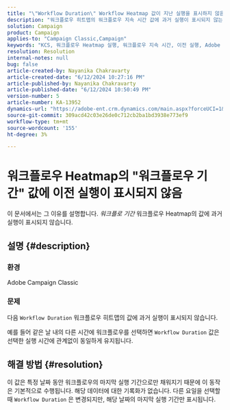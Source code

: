 ```yaml
---
title: "\"Workflow Duration\" Workflow Heatmap 값이 지난 실행을 표시하지 않음"
description: "워크플로우 히트맵의 워크플로우 지속 시간 값에 과거 실행이 표시되지 않는 이유를 알아봅니다."
solution: Campaign
product: Campaign
applies-to: "Campaign Classic,Campaign"
keywords: "KCS, 워크플로우 Heatmap 실행, 워크플로우 지속 시간, 이전 실행, Adobe Campaign"
resolution: Resolution
internal-notes: null
bug: false
article-created-by: Nayanika Chakravarty
article-created-date: "6/12/2024 10:27:16 PM"
article-published-by: Nayanika Chakravarty
article-published-date: "6/12/2024 10:50:49 PM"
version-number: 5
article-number: KA-13952
dynamics-url: "https://adobe-ent.crm.dynamics.com/main.aspx?forceUCI=1&pagetype=entityrecord&etn=knowledgearticle&id=9dec01ea-0a29-ef11-840a-000d3a3764e0"
source-git-commit: 309acd42c03e26de0c712cb2ba1bd3938e773ef9
workflow-type: tm+mt
source-wordcount: '155'
ht-degree: 3%

---
```


# 워크플로우 Heatmap의 &quot;워크플로우 기간&quot; 값에 이전 실행이 표시되지 않음


이 문서에서는 그 이유를 설명합니다. *워크플로 기간* 워크플로우 Heatmap의 값에 과거 실행이 표시되지 않습니다.

## 설명 {#description}


### <b>환경</b>

Adobe Campaign Classic

### <b>문제</b>

다음 `Workflow Duration` 워크플로우 히트맵의 값에 과거 실행이 표시되지 않습니다.

예를 들어 같은 날 내의 다른 시간에 워크플로우를 선택하면 `Workflow Duration` 값은 선택한 실행 시간에 관계없이 동일하게 유지됩니다.


## 해결 방법 {#resolution}


이 값은 특정 날짜 동안 워크플로우의 마지막 실행 기간으로만 채워지기 때문에 이 동작은 기본적으로 수행됩니다. 해당 데이터에 대한 기록화가 없습니다. 다른 요일을 선택할 때 `Workflow Duration` 은 변경되지만, 해당 날짜의 마지막 실행 기간만 표시됩니다.


